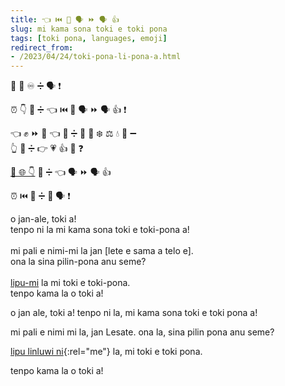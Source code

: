 ```yaml
---
title: 👈 ⏮️ 🧠 🗣 ⏩ 🗣 👍
slug: mi kama sona toki e toki pona
tags: [toki pona, languages, emoji]
redirect_from:
- /2023/04/24/toki-pona-li-pona-a.html
---
```


👋 👤 ♾️ ➗️ 🗣 ❗️  

⏰ 👇 🔼 ➗️ 👈 ⏮️ 🧠 🗣 ⏩ 🗣 👍 ❗️  

👈 ✊ ⏩ 💬 👈 🔼 ➗️ 👤 🔣 ❄️  ⚖️  💧 🔣 ➖️  
👆 🔼 ➗️ 👉 💗 👍 🤷 ❓  

[📄 🌐 👇][mastodon] 🔼 ➗️ 👈 🗣 ⏩ 🗣 👍  

⏰ ⏮️  🔼 ➗️ 👋 🗣 ❗️  


<div class="font-lipamanka">
o jan-ale, toki a!
<br/> tenpo ni la mi kama sona toki e toki-pona a!
<br/>
<br/> mi pali e nimi-mi la jan [lete e sama a telo e].
<br/> ona la sina pilin-pona anu seme?
<br/>
<br/> <a href="https://toki.social/@lesate">lipu-mi</a> la mi toki e toki-pona.
<br/> tenpo kama la o toki a!
</div>


o jan ale, toki a! tenpo ni la, mi kama sona toki e toki pona a!

mi pali e nimi mi la, jan Lesate. ona la, sina pilin pona anu seme?

[lipu linluwi ni][mastodon]{:rel="me"} la, mi toki e toki pona.

tenpo kama la o toki a!


[mastodon]: https://toki.social/@lesate
